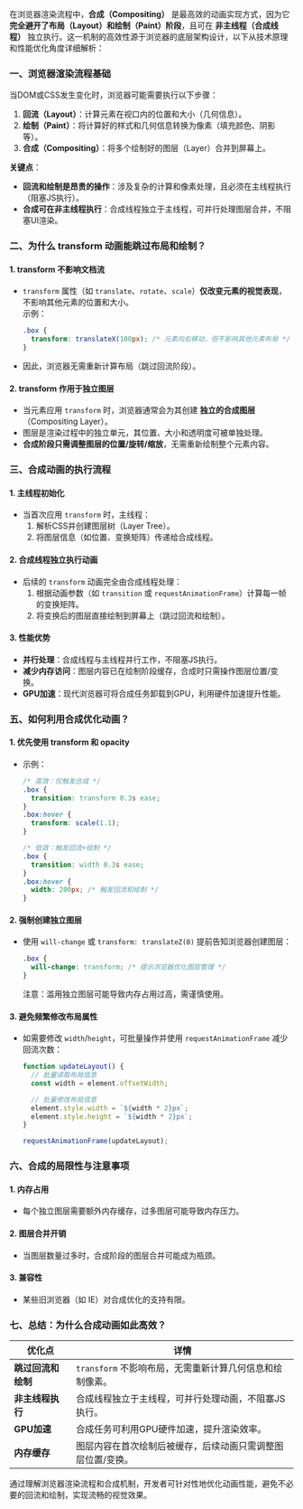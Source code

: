 在浏览器渲染流程中，**合成（Compositing）** 是最高效的动画实现方式，因为它 **完全避开了布局（Layout）和绘制（Paint）阶段**，且可在 **非主线程（合成线程）** 独立执行。这一机制的高效性源于浏览器的底层架构设计，以下从技术原理和性能优化角度详细解析：

### **一、浏览器渲染流程基础**

当DOM或CSS发生变化时，浏览器可能需要执行以下步骤：

1. **回流（Layout）**：计算元素在视口内的位置和大小（几何信息）。
2. **绘制（Paint）**：将计算好的样式和几何信息转换为像素（填充颜色、阴影等）。
3. **合成（Compositing）**：将多个绘制好的图层（Layer）合并到屏幕上。

**关键点**：

- **回流和绘制是昂贵的操作**：涉及复杂的计算和像素处理，且必须在主线程执行（阻塞JS执行）。
- **合成可在非主线程执行**：合成线程独立于主线程，可并行处理图层合并，不阻塞UI渲染。

### **二、为什么 transform 动画能跳过布局和绘制？**

#### 1. **transform 不影响文档流**

- `transform` 属性（如 `translate`、`rotate`、`scale`）**仅改变元素的视觉表现**，不影响其他元素的位置和大小。  
  示例：
  ```css
  .box {
    transform: translateX(100px); /* 元素向右移动，但不影响其他元素布局 */
  }
  ```
- 因此，浏览器无需重新计算布局（跳过回流阶段）。

#### 2. **transform 作用于独立图层**

- 当元素应用 `transform` 时，浏览器通常会为其创建 **独立的合成图层**（Compositing Layer）。
- 图层是渲染过程中的独立单元，其位置、大小和透明度可被单独处理。
- **合成阶段只需调整图层的位置/旋转/缩放**，无需重新绘制整个元素内容。

### **三、合成动画的执行流程**

#### 1. **主线程初始化**

- 当首次应用 `transform` 时，主线程：
  1. 解析CSS并创建图层树（Layer Tree）。
  2. 将图层信息（如位置、变换矩阵）传递给合成线程。

#### 2. **合成线程独立执行动画**

- 后续的 `transform` 动画完全由合成线程处理：
  1. 根据动画参数（如 `transition` 或 `requestAnimationFrame`）计算每一帧的变换矩阵。
  2. 将变换后的图层直接绘制到屏幕上（跳过回流和绘制）。

#### 3. **性能优势**

- **并行处理**：合成线程与主线程并行工作，不阻塞JS执行。
- **减少内存访问**：图层内容已在绘制阶段缓存，合成时只需操作图层位置/变换。
- **GPU加速**：现代浏览器可将合成任务卸载到GPU，利用硬件加速提升性能。

### **五、如何利用合成优化动画？**

#### 1. **优先使用 transform 和 opacity**

- 示例：

  ```css
  /* 高效：仅触发合成 */
  .box {
    transition: transform 0.3s ease;
  }
  .box:hover {
    transform: scale(1.1);
  }

  /* 低效：触发回流+绘制 */
  .box {
    transition: width 0.3s ease;
  }
  .box:hover {
    width: 200px; /* 触发回流和绘制 */
  }
  ```

#### 2. **强制创建独立图层**

- 使用 `will-change` 或 `transform: translateZ(0)` 提前告知浏览器创建图层：
  ```css
  .box {
    will-change: transform; /* 提示浏览器优化图层管理 */
  }
  ```
  注意：滥用独立图层可能导致内存占用过高，需谨慎使用。

#### 3. **避免频繁修改布局属性**

- 如需要修改 `width`/`height`，可批量操作并使用 `requestAnimationFrame` 减少回流次数：

  ```javascript
  function updateLayout() {
    // 批量读取布局信息
    const width = element.offsetWidth;

    // 批量修改布局信息
    element.style.width = `${width * 2}px`;
    element.style.height = `${width * 2}px`;
  }

  requestAnimationFrame(updateLayout);
  ```

### **六、合成的局限性与注意事项**

#### 1. **内存占用**

- 每个独立图层需要额外内存缓存，过多图层可能导致内存压力。

#### 2. **图层合并开销**

- 当图层数量过多时，合成阶段的图层合并可能成为瓶颈。

#### 3. **兼容性**

- 某些旧浏览器（如 IE）对合成优化的支持有限。

### **七、总结：为什么合成动画如此高效？**

| 优化点             | 详情                                                        |
| ------------------ | ----------------------------------------------------------- |
| **跳过回流和绘制** | `transform` 不影响布局，无需重新计算几何信息和绘制像素。    |
| **非主线程执行**   | 合成线程独立于主线程，可并行处理动画，不阻塞JS执行。        |
| **GPU加速**        | 合成任务可利用GPU硬件加速，提升渲染效率。                   |
| **内存缓存**       | 图层内容在首次绘制后被缓存，后续动画只需调整图层位置/变换。 |

通过理解浏览器渲染流程和合成机制，开发者可针对性地优化动画性能，避免不必要的回流和绘制，实现流畅的视觉效果。
